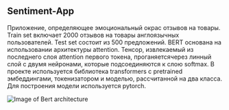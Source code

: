 ## Sentiment-App

Приложение, определяющее эмоциональный окрас отзывов на товары. Train set включает 2000 отзывов на товары англоязычных пользователей. Test set состоит из 500 предложений. BERT основана на использовании архитектуры attention. Тенсор, извлекаемый из последнего слоя attention первого токена, проганяетсячерез линный слой с двумя нейронами, которые подсоединяются к слою softmax. В проекте используется библиотека transformers с pretrained эмбеддингами, токенизатором и моделью, рассчитанной на два класса. Для построения модели используется pytorch. 

![Image of Bert architecture](https://octodex.github.com/images/yaktocat.png)
